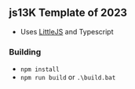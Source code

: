 ## js13K Template of 2023

* Uses [LittleJS](https://github.com/KilledByAPixel/LittleJS) and Typescript

### Building

* `npm install`
* `npm run build` or `.\build.bat`